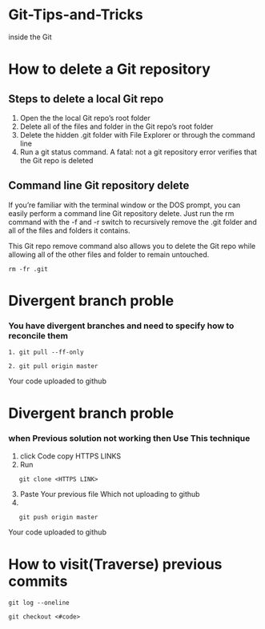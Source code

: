 # Git-Tips-and-Tricks
inside the Git
# How to delete a Git repository
## Steps to delete a local Git repo
1. Open the the local Git repo’s root folder
1. Delete all of the files and folder in the Git repo’s root folder
1. Delete the hidden .git folder with File Explorer or through the command line
1. Run a git status command. A fatal: not a git repository error verifies that the Git repo is deleted

## Command line Git repository delete

If you’re familiar with the terminal window or the DOS prompt, you can easily perform a command line Git repository delete. Just run the rm command with the -f and -r switch to recursively remove the .git folder and all of the files and folders it contains.

This Git repo remove command also allows you to delete the Git repo while allowing all of the other files and folder to remain untouched.

```
rm -fr .git

```
# Divergent branch proble <First solution>
### You have divergent branches and need to specify how to reconcile them
```
1. git pull --ff-only
```
```
2. git pull origin master
```
Your code uploaded to github
# Divergent branch proble <Second solution>
### when Previous solution not working then Use This technique

1. click Code copy HTTPS LINKS
2. Run
```
   git clone <HTTPS LINK>
```
3. Paste Your previous file Which not uploading to github
4. 
```
   git push origin master
```
Your code uploaded to github

# How to visit(Traverse) previous commits
```
git log --oneline
```
```
git checkout <#code>
```
